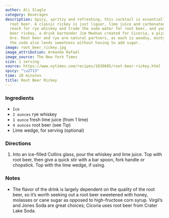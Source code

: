 ```yaml
---
author: Ali Slagle
category: Beverages
description: Spicy, spritzy and refreshing, this cocktail is essentially grown-up
  root beer. A classic rickey is just liquor, lime juice and carbonated water, but
  reach for rye whiskey and trade the soda water for root beer, and you get the root
  beer rickey, a drink bartender Jim Meehan created for Cicoria, a pizzeria in Portland,
  Ore. Root beer and rye are natural partners, as each is woodsy, minty and caramelly;
  the soda also lends sweetness without having to add sugar.
image: root_beer_rickey.jpg
image_attribution: Armando Rafael
image_source: The New York Times
size: 1 serving
source: https://www.nytimes.com/recipes/1020685/root-beer-rickey.html
spicy: "\u2713"
time: 10 minutes
title: Root Beer Rickey
---
```

### Ingredients

* `Ice`
* `2 ounces` rye whiskey
* `1 ounce` fresh lime juice (from 1 lime)
* `4 ounces` root beer (see Tip)
* Lime wedge, for serving (optional)

### Directions

1. Into an ice-filled Collins glass, pour the whiskey and lime juice. Top with root beer, then give a quick stir with a bar spoon, fork handle or chopstick. Top with the lime wedge, if using.

### Notes

* The flavor of the drink is largely dependent on the quality of the root beer, so it’s worth seeking out a root beer sweetened with honey, molasses or cane sugar as opposed to high-fructose corn syrup. Virgil’s and Jones Soda are great choices; Cicoria uses root beer from Crater Lake Soda.